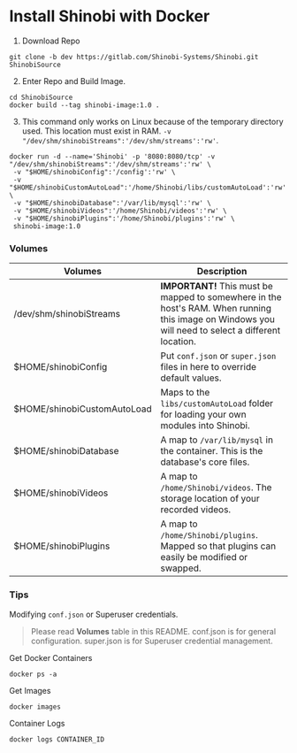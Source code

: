 # Install Shinobi with Docker

1. Download Repo

```
git clone -b dev https://gitlab.com/Shinobi-Systems/Shinobi.git ShinobiSource
```

2. Enter Repo and Build Image.

```
cd ShinobiSource
docker build --tag shinobi-image:1.0 .
```

3. This command only works on Linux because of the temporary directory used. This location must exist in RAM. `-v "/dev/shm/shinobiStreams":'/dev/shm/streams':'rw'`.

```
docker run -d --name='Shinobi' -p '8080:8080/tcp' -v "/dev/shm/shinobiStreams":'/dev/shm/streams':'rw' \
 -v "$HOME/shinobiConfig":'/config':'rw' \
 -v "$HOME/shinobiCustomAutoLoad":'/home/Shinobi/libs/customAutoLoad':'rw' \
 -v "$HOME/shinobiDatabase":'/var/lib/mysql':'rw' \
 -v "$HOME/shinobiVideos":'/home/Shinobi/videos':'rw' \
 -v "$HOME/shinobiPlugins":'/home/Shinobi/plugins':'rw' \
 shinobi-image:1.0
 ```

 ### Volumes

 | Volumes                     | Description                                                                                                                                         |
 |-----------------------------|-----------------------------------------------------------------------------------------------------------------------------------------------------|
 | /dev/shm/shinobiStreams     | **IMPORTANT!** This must be mapped to somewhere in the host's RAM. When running this image on Windows you will need to select a different location. |
 | $HOME/shinobiConfig         | Put `conf.json` or `super.json` files in here to override default values.                                                                           |
 | $HOME/shinobiCustomAutoLoad | Maps to the `libs/customAutoLoad` folder for loading your own modules into Shinobi.                                                                 |
 | $HOME/shinobiDatabase       | A map to `/var/lib/mysql` in the container. This is the database's core files.                                                                      |
 | $HOME/shinobiVideos         | A map to `/home/Shinobi/videos`. The storage location of your recorded videos.                                                                      |
 | $HOME/shinobiPlugins        | A map to `/home/Shinobi/plugins`. Mapped so that plugins can easily be modified or swapped.                                                         |

### Tips

Modifying `conf.json` or Superuser credentials.
> Please read **Volumes** table in this README. conf.json is for general configuration. super.json is for Superuser credential management.

Get Docker Containers
```
docker ps -a
```

Get Images
```
docker images
```

Container Logs
```
docker logs CONTAINER_ID
```
